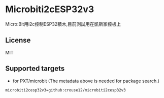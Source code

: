 # Microbiti2cESP32v3

Micro:Bit用i2c控制ESP32積木,目前測試用在凱斯家控板上

## License

MIT

## Supported targets

* for PXT/microbit
(The metadata above is needed for package search.)

```package
microbiti2cesp32v3=github:crouse12/microbiti2cesp32v3
```
